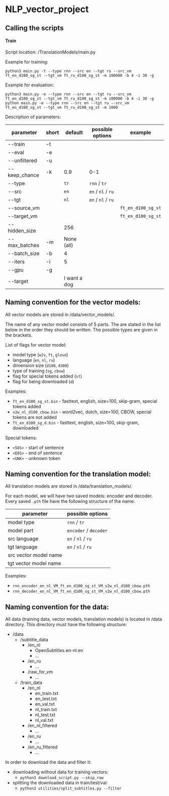 # NLP_vector_project


## Calling the scripts

#### Train

Script location: /TranslationModels/main.py

Example for training:

`python3 main.py -t --type rnn --src en --tgt ru --src_vm ft_en_d100_sg_st --tgt_vm ft_ru_d100_sg_st -m 100000 -b 4 -i 30 -g`

Example for evaluation:

`python3 main.py -e --type rnn --src en --tgt ru --src_vm ft_en_d100_sg_st --tgt_vm ft_ru_d100_sg_st -m 100000 -b 4 -i 30 -g`
`python main.py -e --type rnn --src en --tgt ru --src_vm ft_en_d100_sg_st --tgt_vm ft_ru_d100_sg_st -m 1000`



Description of parameters:

| parameter         | short | default          | possible options   | example            |
| ----------------- | ----- | ---------------- | ------------------ | ------------------ |
| --train           | -t    |                  |                    |                    |
| --eval            | -e    |                  |                    |                    |
| --unfiltered      | -u    |                  |                    |                    |
| --keep_chance     | -k    | 0.9              | 0-1                |                    |
| --type            |       | `tr`             | `rnn` / `tr`       |                    |
| --src             |       | `en`             | `en` / `nl` / `ru` |                    |
| --tgt             |       | `nl`             | `en` / `nl` / `ru` |                    |
| --source_vm       |       |                  |                    | `ft_en_d100_sg_st` |
| --target_vm       |       |                  |                    | `ft_en_d100_sg_st` |
| --hidden_size     |       | 256              |                    |                    |
| --max_batches     | -m    | None (all)       |                    |                    |
| --batch_size      | -b    | 4                |                    |                    |
| --iters           | -i    | 5                |                    |                    |
| --gpu             | -g    |                  |                    |                    |
| --target          |       | I want a dog     |                    |                    |

## Naming convention for the vector models:

All vector models are stored in /data/vector_models/.

The name of any vector model consists of 5 parts.
The are stated in the list below in the order they should be written.
The possible types are given in the brackets.

List of flags for vector model:

- model type (`w2v`, `ft`, `glove`)
- language (`en`, `nl`, `ru`)
- dimension size (`d100`, `d300`)
- type of training (`sg`, `cbow`)
- flag for special tokens added (`st`)
- flag for being downloaded (`d`)

Examples:
- `ft_en_d100_sg_st.bin` - fasttext, english, size=100, skip-gram, special tokens added
- `v2w_nl_d100_cbow.bin` - word2vec, dutch, size=100, CBOW, special tokens are not added
- `ft_en_d100_sg_d.bin` - fasttext, english, size=100, skip-gram, downloaded

Special tokens:
- `<SOS>` - start of sentence
- `<EOS>` - end of sentence
- `<UNK>` - unknown token

## Naming convention for the translation model:

All translation models are stored in /data/translation_models/.

For each model, we will have two saved models: encoder and decoder.
Every saved `.pth` file have the following structure of the name:

| parameter             | possible options       |
| --------------------- | ---------------------- |
| model type            | `rnn` / `tr`           |
| model part            | `encoder` / `decoder`  |
| src language          | `en` / `nl` / `ru`     |
| tgt language          | `en` / `nl` / `ru`     |
| src vector model name |                        |
| tgt vector model name |                        |

Examples:
- `rnn_encoder_en_nl_VM_ft_en_d100_sg_st_VM_v2w_nl_d100_cbow.pth`
- `rnn_decoder_en_nl_VM_ft_en_d100_sg_st_VM_v2w_nl_d100_cbow.pth`

## Naming convention for the data:

All data (training data, vector models, translation models) is located in /data directory.
This directory must have the following structure:

- /data
    - /subtitle_data
        - /en_nl
            - OpenSubtitles.en-nl.en
            - ...
        - /en_ru
            - ...
        - /raw_for_vm
            - ...
    - /train_data
        - /en_nl
            - en_train.txt
            - en_test.txt
            - en_val.txt
            - nl_train.txt
            - nl_test.txt
            - nl_val.txt
        - /en_nl_filtered
            - ...
        - /en_ru
            - ...
        - /en_ru_filtered
            - ...

In order to download the data and filter it:

- downloading without data for training vectors:
    - `python3 download_script.py --skip_raw`
- splitting the downloaded data in train/test/val:
    - `python3 utilities/split_subtitles.py --filter`



